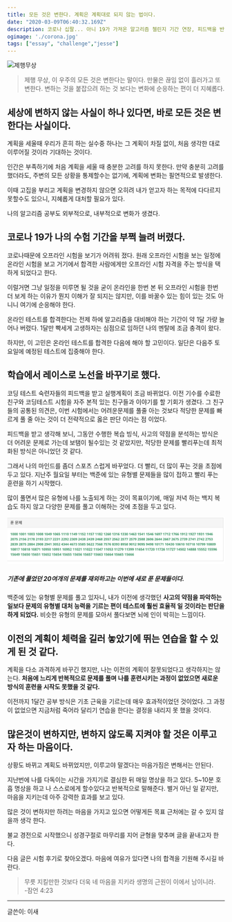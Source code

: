 ```yaml
---
title: 모든 것은 변한다. 계획은 계획대로 되지 않는 법이다. 
date: "2020-03-09T06:40:32.169Z"
description: 코로나 십팔... 아니 19가 가져온 알고리즘 첼린지 기간 연장, 피드백을 반영한 학습방식 변경
ogimage: './corona.jpg'
tags: ["essay", "challenge","jesse"]
---
```


![제행무상](https://wordrow.kr/static/wordrow/hanja_images/%E8%AB%B8%E8%A1%8C%E7%84%A1%E5%B8%B8_800.jpg)
> 제행 무상, 이 우주의 모든 것은 변한다는 말이다. 만물은 끊임 없이 흘러가고 또 변한다. 변하는 것을 붙잡으려 하는 것 보다는 변화에 순응하는 편이 더 지혜롭다.


## 세상에 변하지 않는 사실이 하나 있다면, 바로 모든 것은 변한다는 사실이다. 

계획을 세울때 우리가 흔히 하는 실수중 하나는 그 계획이 차질 없이, 처음 생각한 대로 이루어질 것이라 기대하는 것이다. 

인간은 부족하기에 처음 계획을 세울 때 충분한 고려를 하지 못한다. 만약 충분히 고려를 했더라도, 주변의 모든 상황을 통제할수는 없기에, 계획에 변화는 필연적으로 발생한다.

이때 고집을 부리고 계획을 변경하지 않으면 오히려 내가 얻고자 하는 목적에 다다르지 못할수도 있으니, 지혜롭게 대처할 필요가 있다. 

나의 알고리즘 공부도 외부적으로, 내부적으로 변화가 생겼다.

## 코로나 19가 나의 수험 기간을 부쩍 늘려 버렸다.

코로나때문에 오프라인 시험을 보기가 어려워 졌다. 원래 오프라인 시험을 보는 일정에 온라인 시험을 보고 거기에서 합격한 사람에게만 오프라인 시험 자격을 주는 방식을 택하게 되었다고 한다.

이럴거면 그냥 일정을 미루면 될 것을 굳이 온라인을 한번 본 뒤 오프라인 시험을 한번 더 보게 하는 이유가 뭔지 이해가 잘 되지는 않지만, 이를 바꿀수 있는 힘이 있는 것도 아니니 여기에 순응해야 한다. 

온라인 테스트를 합격한다는 전제 하에 알고리즘을 대비해야 하는 기간이 약 1달 가량 늘어나 버렸다. 1달만 빡세게 고생하자는 심점으로 임하던 나의 멘탈에 조금 충격이 왔다. 

하지만, 이 고민은 온라인 테스트를 합격한 다음에 해야 할 고민이다. 일단은 다음주 토요일에 예정된 테스트에 집중해야 한다. 
 

## 학습에서 레이스로 노선을 바꾸기로 했다. 

코딩 테스트 숙련자들의 피드백을 받고 실행계획이 조금 바뀌었다. 이전 기수를 수료한 친구와 코딩테스트 시험을 자주 본적 있는 친구들과 이야기를 할 기회가 생겼다. 그 친구들의 공통된 의견은, 이번 시험에서는 어려운문제를 풀줄 아는 것보다 적당한 문제를 빠르게 풀 줄 아는 것이 더 전략적으로 옳은 판단 이라는 점 이었다.

피드백을 받고 생각해 보니, 그동안 수행한 복습 빙식, 사고의 약점을 분석하는 방식은 더 어려운 문제로 가는데 보탬이 될수있는 것 같았지만, 적당한 문제를 빨리푸는데 최적화된 방식은 아니었던 것 같다. 

그래서 나의 마인드를 좀더 스포츠 스럽게 바꾸었다. 더 빨리, 더 많이 푸는 것을 초점에 두고 있다. 지난주 월요일 부터는 백준에 있는 유형별 문제들을 많이 접하고 빨리 푸는 훈련을 하기 시작했다. 

많이 풀면서 많은 유형에 나를 노출되게 하는 것이 목표이기에, 매일 저녁 하는 백지 복습도 하지 않고 다양한 문제를 풀고 이해하는 것에 초점을 두고 있다. 

![](./back.png) 
##### 기존에 풀었던 20여개의 문제를 재외하고는 이번에 새로 푼 문제들이다.

백준에 있는 유형별 문제를 풀고 있자니, 내가 이전에 생각했던 **사고의 약점을 파악하는 일보다 문제의 유형별 대처 능력을 기르는 편이 테스트에 훨씬 효율적 일 것이라는 판단을 하게 되었다.** 비슷한 유형의 문제를 모아서 풀다보면 뇌에 인이 박히는 느낌이다. 


## 이전의 계획이 체력을 길러 놓았기에 뛰는 연습을 할 수 있게 된 것 같다. 

계획을 다소 과격하게 바꾸긴 했지만, 나는 이전의 계획이 잘못되었다고 생각하지는 않는다. **처음에 느리게 반복적으로 문제를 풀며 나를 훈련시키는 과정이 없었으면 새로운 방식의 훈련을 시작도 못했을 것 같다.** 

이전까지 1달간 공부 방식은 기초 근육을 기르는데 매우 효과적이었던 것이었다. 그 과정이 없었으면 지금처럼 죽어라 달리기 연습을 한다는 결정을 내리지 못 했을 것이다. 

## 많은것이 변하지만, 변하지 않도록 지켜야 할 것은 이루고자 하는 마음이다.

상황도 바뀌고 계획도 바뀌었지만, 이루고야 말겠다는 마음가짐은 변해서는 안된다. 

지난번에 나를 다독이는 시간을 가지기로 결심한 뒤 매일 명상을 하고 있다. 5~10분 호흡 명상을 하고 나 스스로에게 할수있다고 반복적으로 말해준다. 별거 아닌 일 같지만, 마음을 지키는데 아주 강력한 효과를 보고 있다. 

많은 것이 변하지만 하려는 마음을 가지고 있으면 어떻게든 목표 근처에는 갈 수 있지 않을까 생각 한다. 

불교 경전으로 시작했으니 성경구절로 마무리를 지어 균형을 맞추며 글을 끝내고자 한다. 

다음 글은 시험 후기로 찾아오겠다. 마음에 여유가 있다면 나의 합격을 기원해 주시길 바란다.

>무릇 지킬만한 것보다 더욱 네 마음을 지키라 생명의 근원이 이에서 남이니라.   
-잠언 4:23

---
글쓴이: 이새
